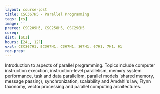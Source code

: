 ```yaml
---
layout: course-post
title: CSC367H5 - Parallel Programming
tags: [cs]
image: ''
prereq: CSC209H5, CSC258H5, CSC290H5
coreq: 
dist: [SCI]
hours: [24L, 12P]
excl: CSC367H1, SC367H1, C367H1, 367H1, 67H1, 7H1, H1
rec-prep: 
---
```


Introduction to aspects of parallel programming. Topics include computer instruction execution, instruction-level parallelism, memory system performance, task and data parallelism, parallel models (shared memory, message passing), synchronization, scalability and Amdahl's law, Flynn taxonomy, vector processing and parallel computing architectures.
